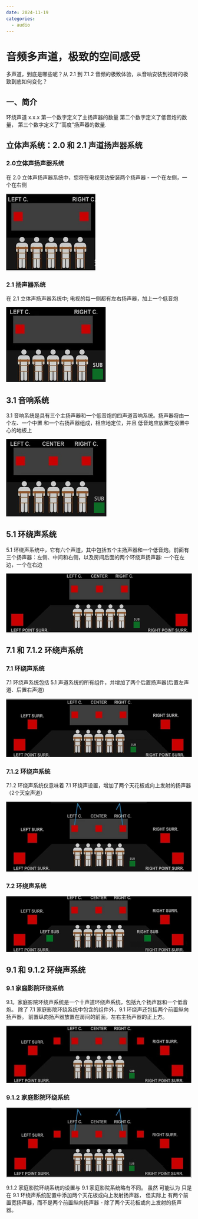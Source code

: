 ```yaml
---
date: 2024-11-19
categories:
  - audio
---
```


# 音频多声道，极致的空间感受

多声道，到底是哪些呢？从 2.1 到 7.1.2 音频的极致体验，从音响安装到视听的极致到底如何变化？
<!-- more -->

## 一、简介
环绕声道 x.x.x
第一个数字定义了主扬声器的数量
第二个数字定义了低音炮的数量，
第三个数字定义了“高度”扬声器的数量.

## 立体声系统：2.0 和 2.1 声道扬声器系统

### 2.0立体声扬声器系统
在 2.0 立体声扬声器系统中，您将在电视旁边安装两个扬声器 - 一个在左侧，一个在右侧

![图片](../../assets/images/speaker/声道示意/2.0%20声道.png)

### 2.1 扬声器系统
在 2.1 立体声扬声器系统中; 电视的每一侧都有左右扬声器，加上一个低音炮

![图片](../../assets/images/speaker/声道示意/2.1%20声道.png)

## 3.1 音响系统
3.1 音响系统是具有三个主扬声器和一个低音炮的四声道音响系统。扬声器将由一个左、一个中置
和一个右扬声器组成，相应地定位，并且 低音炮应放置在设置中心的地板上

![图片](../../assets/images/speaker/声道示意/3.1%20声道.png)

## 5.1 环绕声系统
5.1 环绕声系统中，它有六个声道，其中包括五个主扬声器和一个低音炮。前面有三个扬声器：左侧、中间和右侧，以及房间后面的两个环绕声扬声器: 一个在左边，一个在右边

![图片](../../assets/images/speaker/声道示意/5.1%20声道.png)

## 7.1 和 7.1.2 环绕声系统
### 7.1 环绕声系统
7.1 环绕声系统包括 5.1 声道系统的所有组件，并增加了两个后置扬声器(后置左声道、后置右声道)

![图片](../../assets/images/speaker/声道示意/7.1%20声道.png)

### 7.1.2 环绕声系统
7.1.2 环绕声系统仅意味着 7.1 环绕声设置，增加了两个天花板或向上发射的扬声器（2个天空声道）

![图片](../../assets/images/speaker/声道示意/7.1.2%20声道.png)

### 7.2 环绕声系统

![图片](../../assets/images/speaker/声道示意/7.2%20声道.png)

## 9.1 和 9.1.2 环绕声系统

### 9.1 家庭影院环绕系统
9.1。家庭影院环绕声系统是一个十声道环绕声系统，包括九个扬声器和一个低音炮。
除了 7.1 家庭影院环绕系统中包含的组件外，9.1 环绕声还包括两个前置纵向扬声器。 前置纵向扬声器放置在房间的前面，左右主扬声器的正上方。

![图片](../../assets/images/speaker/声道示意/9.1%20声道.png)

### 9.1.2 家庭影院环绕系统

![图片](../../assets/images/speaker/声道示意/9.1.2%20声道.png)

9.1.2 家庭影院环绕系统的设置与 9.1 家庭影院系统略有不同。
虽然 可能认为 只是在 9.1 环绕声系统配置中添加两个天花板或向上发射扬声器， 但实际上 有两个前置宽扬声器，而不是两个前置纵向扬声器 - 除了两个天花板或向上发射的扬声器。
